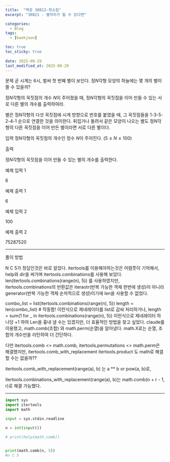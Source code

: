 ```yaml
---
title:  "백준 30812-최소힙"
excerpt: "30821 - 별자리가 될 수 있다면"

categories:
  - Blog
tags:
  - [baekjoon]

toc: true
toc_sticky: true
 
date: 2025-08-29
last_modified_at: 2025-08-29
---
```



문제
곧 시계는 6시, 벌써 첫 번째 별이 보인다. 정$N$각형 모양의 하늘에는 몇 개의 별이 뜰 수 있을까?

정$N$각형의 꼭짓점의 개수 $N$이 주어졌을 때, 정$N$각형의 꼭짓점을 이어 만들 수 있는 서로 다른 별의 개수를 출력하여라.

별은 정$N$각형의 다섯 꼭짓점에 시계 방향으로 번호를 붙였을 때, 그 꼭짓점들을 1-3-5-2-4-1 순으로 연결한 것을 의미한다. 뒤집거나 돌려서 같은 모양이 나오는 별도 정$N$각형의 다른 꼭짓점을 이어 만든 별이라면 서로 다른 별이다.

입력
정$N$각형의 꼭짓점의 개수인 정수 $N$이 주어진다. $(5\leq N \leq 100)$ 

출력

정$N$각형의 꼭짓점을 이어 만들 수 있는 별의 개수를 출력한다.

예제 입력 1 

6

예제 출력 1 

6

예제 입력 2

100

예제 출력 2 

75287520


---
풀이 방법

N C 5가 정답인것은 바로 알았다.
itertools를 이용해야하는것은 어렴풋이 기억해서, help와 dir을 써가며 itertools.combinations를 사용해 보았다.
len(itertools.combinations(range(n), 5)) 를 사용하였지만, itertools.combinations의 반환값은 iteraotr(반복 가능한 객체 한번에 생성)이 아니라 generator(반복 가능한 객체 순차적으로 생성)이기에 len을 사용할 수 없었다.

combo_list = list(itertools.combinations(range(n), 5))
length = len(combo_list)  # 작동함!
이런식으로 제네레이터를 list로 감싸 처리하거나, 
length = sum(1 for _ in itertools.combinations(range(n), 5))
이런식으로 제네레이터 하나당 +1 하여 Len을 흉내 낼 수는 있겠지만, 더 효율적인 방법을 찾고 싶었다.
claude를 이용했고, math.comb(조합) 와 math.perm(순열)을 알아냈다.
math.X로는 순열, 조합의 개수만을 리턴하여 더 간단하다.

다만 itertools.comb <> math.comb, itertools.permutations <> math.perm은 해결했지만,
itertools.comb_with_replacement
itertools.product 도 math로 해결 할 수는 없을까??

itertools.comb_with_replacement(range(a), b) 는  a ** b or pow(a, b)로,

itertools.combinations_with_replacement(range(a), b)는 math.comb(n + r - 1, r)로 해결 가능했다.

---
```python
import sys
import itertools
import math

input = sys.stdin.readline

n = int(input())

# print(help(math.comb))


print(math.comb(n, 5))
#n C 5 
```